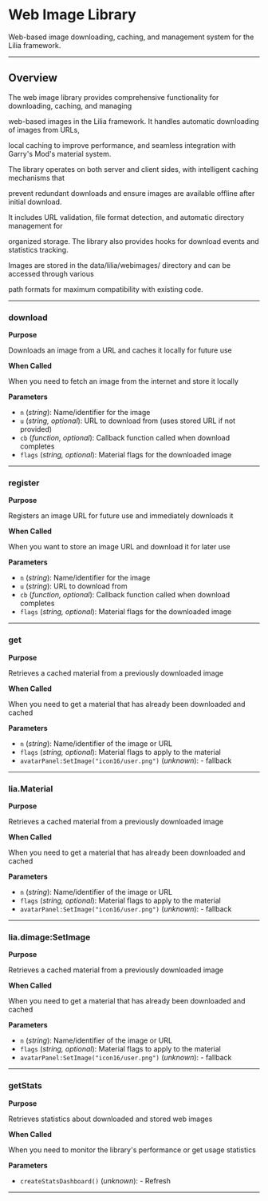 # Web Image Library

Web-based image downloading, caching, and management system for the Lilia framework.

---

## Overview

The web image library provides comprehensive functionality for downloading, caching, and managing

web-based images in the Lilia framework. It handles automatic downloading of images from URLs,

local caching to improve performance, and seamless integration with Garry's Mod's material system.

The library operates on both server and client sides, with intelligent caching mechanisms that

prevent redundant downloads and ensure images are available offline after initial download.

It includes URL validation, file format detection, and automatic directory management for

organized storage. The library also provides hooks for download events and statistics tracking.

Images are stored in the data/lilia/webimages/ directory and can be accessed through various

path formats for maximum compatibility with existing code.

---

### download

**Purpose**

Downloads an image from a URL and caches it locally for future use

**When Called**

When you need to fetch an image from the internet and store it locally

**Parameters**

* `n` (*string*): Name/identifier for the image
* `u` (*string, optional*): URL to download from (uses stored URL if not provided)
* `cb` (*function, optional*): Callback function called when download completes
* `flags` (*string, optional*): Material flags for the downloaded image

---

### register

**Purpose**

Registers an image URL for future use and immediately downloads it

**When Called**

When you want to store an image URL and download it for later use

**Parameters**

* `n` (*string*): Name/identifier for the image
* `u` (*string*): URL to download from
* `cb` (*function, optional*): Callback function called when download completes
* `flags` (*string, optional*): Material flags for the downloaded image

---

### get

**Purpose**

Retrieves a cached material from a previously downloaded image

**When Called**

When you need to get a material that has already been downloaded and cached

**Parameters**

* `n` (*string*): Name/identifier of the image or URL
* `flags` (*string, optional*): Material flags to apply to the material
* `avatarPanel:SetImage("icon16/user.png")` (*unknown*): - fallback

---

### lia.Material

**Purpose**

Retrieves a cached material from a previously downloaded image

**When Called**

When you need to get a material that has already been downloaded and cached

**Parameters**

* `n` (*string*): Name/identifier of the image or URL
* `flags` (*string, optional*): Material flags to apply to the material
* `avatarPanel:SetImage("icon16/user.png")` (*unknown*): - fallback

---

### lia.dimage:SetImage

**Purpose**

Retrieves a cached material from a previously downloaded image

**When Called**

When you need to get a material that has already been downloaded and cached

**Parameters**

* `n` (*string*): Name/identifier of the image or URL
* `flags` (*string, optional*): Material flags to apply to the material
* `avatarPanel:SetImage("icon16/user.png")` (*unknown*): - fallback

---

### getStats

**Purpose**

Retrieves statistics about downloaded and stored web images

**When Called**

When you need to monitor the library's performance or get usage statistics

**Parameters**

* `createStatsDashboard()` (*unknown*): - Refresh

---

